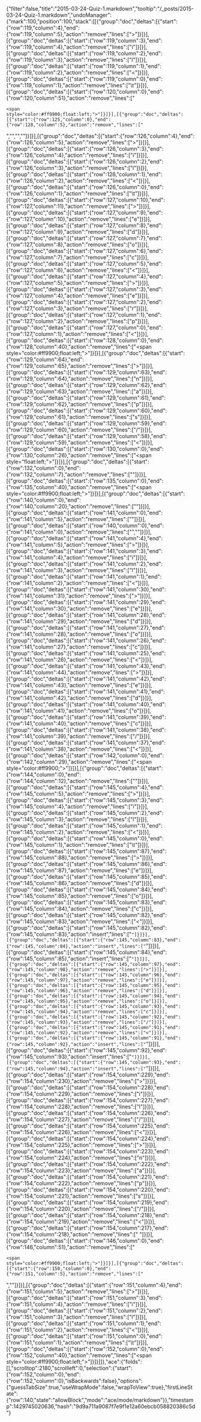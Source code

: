 {"filter":false,"title":"2015-03-24-Quiz-1.markdown","tooltip":"/_posts/2015-03-24-Quiz-1.markdown","undoManager":{"mark":100,"position":100,"stack":[[{"group":"doc","deltas":[{"start":{"row":119,"column":4},"end":{"row":119,"column":5},"action":"remove","lines":[">"]}]}],[{"group":"doc","deltas":[{"start":{"row":119,"column":3},"end":{"row":119,"column":4},"action":"remove","lines":["i"]}]}],[{"group":"doc","deltas":[{"start":{"row":119,"column":2},"end":{"row":119,"column":3},"action":"remove","lines":["l"]}]}],[{"group":"doc","deltas":[{"start":{"row":119,"column":1},"end":{"row":119,"column":2},"action":"remove","lines":["<"]}]}],[{"group":"doc","deltas":[{"start":{"row":119,"column":0},"end":{"row":119,"column":1},"action":"remove","lines":["\t"]}]}],[{"group":"doc","deltas":[{"start":{"row":120,"column":0},"end":{"row":120,"column":51},"action":"remove","lines":["<pre><code><span style=\"color:#ff9900;float:left;\">"]}]}],[{"group":"doc","deltas":[{"start":{"row":125,"column":0},"end":{"row":128,"column":5},"action":"remove","lines":["</span></code></pre>","</li>","</ul>","</li>"]}]}],[{"group":"doc","deltas":[{"start":{"row":126,"column":4},"end":{"row":126,"column":5},"action":"remove","lines":[">"]}]}],[{"group":"doc","deltas":[{"start":{"row":126,"column":3},"end":{"row":126,"column":4},"action":"remove","lines":["i"]}]}],[{"group":"doc","deltas":[{"start":{"row":126,"column":2},"end":{"row":126,"column":3},"action":"remove","lines":["l"]}]}],[{"group":"doc","deltas":[{"start":{"row":126,"column":1},"end":{"row":126,"column":2},"action":"remove","lines":["<"]}]}],[{"group":"doc","deltas":[{"start":{"row":126,"column":0},"end":{"row":126,"column":1},"action":"remove","lines":["\t"]}]}],[{"group":"doc","deltas":[{"start":{"row":127,"column":10},"end":{"row":127,"column":11},"action":"remove","lines":[">"]}]}],[{"group":"doc","deltas":[{"start":{"row":127,"column":9},"end":{"row":127,"column":10},"action":"remove","lines":["e"]}]}],[{"group":"doc","deltas":[{"start":{"row":127,"column":8},"end":{"row":127,"column":9},"action":"remove","lines":["d"]}]}],[{"group":"doc","deltas":[{"start":{"row":127,"column":7},"end":{"row":127,"column":8},"action":"remove","lines":["o"]}]}],[{"group":"doc","deltas":[{"start":{"row":127,"column":6},"end":{"row":127,"column":7},"action":"remove","lines":["c"]}]}],[{"group":"doc","deltas":[{"start":{"row":127,"column":5},"end":{"row":127,"column":6},"action":"remove","lines":["<"]}]}],[{"group":"doc","deltas":[{"start":{"row":127,"column":4},"end":{"row":127,"column":5},"action":"remove","lines":[">"]}]}],[{"group":"doc","deltas":[{"start":{"row":127,"column":3},"end":{"row":127,"column":4},"action":"remove","lines":["e"]}]}],[{"group":"doc","deltas":[{"start":{"row":127,"column":2},"end":{"row":127,"column":3},"action":"remove","lines":["r"]}]}],[{"group":"doc","deltas":[{"start":{"row":127,"column":1},"end":{"row":127,"column":2},"action":"remove","lines":["p"]}]}],[{"group":"doc","deltas":[{"start":{"row":127,"column":0},"end":{"row":127,"column":1},"action":"remove","lines":["<"]}]}],[{"group":"doc","deltas":[{"start":{"row":128,"column":0},"end":{"row":128,"column":40},"action":"remove","lines":["<span style=\"color:#ff9900;float:left;\">"]}]}],[{"group":"doc","deltas":[{"start":{"row":129,"column":64},"end":{"row":129,"column":65},"action":"remove","lines":[">"]}]}],[{"group":"doc","deltas":[{"start":{"row":129,"column":63},"end":{"row":129,"column":64},"action":"remove","lines":["n"]}]}],[{"group":"doc","deltas":[{"start":{"row":129,"column":62},"end":{"row":129,"column":63},"action":"remove","lines":["a"]}]}],[{"group":"doc","deltas":[{"start":{"row":129,"column":61},"end":{"row":129,"column":62},"action":"remove","lines":["p"]}]}],[{"group":"doc","deltas":[{"start":{"row":129,"column":60},"end":{"row":129,"column":61},"action":"remove","lines":["s"]}]}],[{"group":"doc","deltas":[{"start":{"row":129,"column":59},"end":{"row":129,"column":60},"action":"remove","lines":["/"]}]}],[{"group":"doc","deltas":[{"start":{"row":129,"column":58},"end":{"row":129,"column":59},"action":"remove","lines":["<"]}]}],[{"group":"doc","deltas":[{"start":{"row":130,"column":0},"end":{"row":130,"column":26},"action":"remove","lines":["<span style=\"float:left;\">"]}]}],[{"group":"doc","deltas":[{"start":{"row":132,"column":0},"end":{"row":132,"column":7},"action":"remove","lines":["</span>"]}]}],[{"group":"doc","deltas":[{"start":{"row":135,"column":0},"end":{"row":135,"column":40},"action":"remove","lines":["<span style=\"color:#ff9900;float:left;\">"]}]}],[{"group":"doc","deltas":[{"start":{"row":140,"column":0},"end":{"row":140,"column":20},"action":"remove","lines":["</span></code></pre>"]}]}],[{"group":"doc","deltas":[{"start":{"row":141,"column":0},"end":{"row":141,"column":5},"action":"remove","lines":["</li>"]}]}],[{"group":"doc","deltas":[{"start":{"row":140,"column":0},"end":{"row":141,"column":0},"action":"remove","lines":["",""]}]}],[{"group":"doc","deltas":[{"start":{"row":141,"column":4},"end":{"row":141,"column":5},"action":"remove","lines":[">"]}]}],[{"group":"doc","deltas":[{"start":{"row":141,"column":3},"end":{"row":141,"column":4},"action":"remove","lines":["i"]}]}],[{"group":"doc","deltas":[{"start":{"row":141,"column":2},"end":{"row":141,"column":3},"action":"remove","lines":["l"]}]}],[{"group":"doc","deltas":[{"start":{"row":141,"column":1},"end":{"row":141,"column":2},"action":"remove","lines":["<"]}]}],[{"group":"doc","deltas":[{"start":{"row":141,"column":30},"end":{"row":141,"column":31},"action":"remove","lines":[">"]}]}],[{"group":"doc","deltas":[{"start":{"row":141,"column":29},"end":{"row":141,"column":30},"action":"remove","lines":["e"]}]}],[{"group":"doc","deltas":[{"start":{"row":141,"column":28},"end":{"row":141,"column":29},"action":"remove","lines":["d"]}]}],[{"group":"doc","deltas":[{"start":{"row":141,"column":27},"end":{"row":141,"column":28},"action":"remove","lines":["o"]}]}],[{"group":"doc","deltas":[{"start":{"row":141,"column":26},"end":{"row":141,"column":27},"action":"remove","lines":["c"]}]}],[{"group":"doc","deltas":[{"start":{"row":141,"column":25},"end":{"row":141,"column":26},"action":"remove","lines":["<"]}]}],[{"group":"doc","deltas":[{"start":{"row":141,"column":43},"end":{"row":141,"column":44},"action":"remove","lines":[">"]}]}],[{"group":"doc","deltas":[{"start":{"row":141,"column":42},"end":{"row":141,"column":43},"action":"remove","lines":["e"]}]}],[{"group":"doc","deltas":[{"start":{"row":141,"column":41},"end":{"row":141,"column":42},"action":"remove","lines":["d"]}]}],[{"group":"doc","deltas":[{"start":{"row":141,"column":40},"end":{"row":141,"column":41},"action":"remove","lines":["o"]}]}],[{"group":"doc","deltas":[{"start":{"row":141,"column":39},"end":{"row":141,"column":40},"action":"remove","lines":["c"]}]}],[{"group":"doc","deltas":[{"start":{"row":141,"column":38},"end":{"row":141,"column":39},"action":"remove","lines":["/"]}]}],[{"group":"doc","deltas":[{"start":{"row":141,"column":37},"end":{"row":141,"column":38},"action":"remove","lines":["<"]}]}],[{"group":"doc","deltas":[{"start":{"row":142,"column":0},"end":{"row":142,"column":29},"action":"remove","lines":["<span style=\"color:#ff9900;\">"]}]}],[{"group":"doc","deltas":[{"start":{"row":144,"column":0},"end":{"row":144,"column":12},"action":"remove","lines":["</span></li>"]}]}],[{"group":"doc","deltas":[{"start":{"row":145,"column":4},"end":{"row":145,"column":5},"action":"remove","lines":[">"]}]}],[{"group":"doc","deltas":[{"start":{"row":145,"column":3},"end":{"row":145,"column":4},"action":"remove","lines":["i"]}]}],[{"group":"doc","deltas":[{"start":{"row":145,"column":2},"end":{"row":145,"column":3},"action":"remove","lines":["l"]}]}],[{"group":"doc","deltas":[{"start":{"row":145,"column":1},"end":{"row":145,"column":2},"action":"remove","lines":["<"]}]}],[{"group":"doc","deltas":[{"start":{"row":145,"column":0},"end":{"row":145,"column":1},"action":"remove","lines":["\t"]}]}],[{"group":"doc","deltas":[{"start":{"row":145,"column":87},"end":{"row":145,"column":88},"action":"remove","lines":[">"]}]}],[{"group":"doc","deltas":[{"start":{"row":145,"column":86},"end":{"row":145,"column":87},"action":"remove","lines":["e"]}]}],[{"group":"doc","deltas":[{"start":{"row":145,"column":85},"end":{"row":145,"column":86},"action":"remove","lines":["d"]}]}],[{"group":"doc","deltas":[{"start":{"row":145,"column":84},"end":{"row":145,"column":85},"action":"remove","lines":["o"]}]}],[{"group":"doc","deltas":[{"start":{"row":145,"column":83},"end":{"row":145,"column":84},"action":"remove","lines":["c"]}]}],[{"group":"doc","deltas":[{"start":{"row":145,"column":82},"end":{"row":145,"column":83},"action":"remove","lines":["<"]}]}],[{"group":"doc","deltas":[{"start":{"row":145,"column":82},"end":{"row":145,"column":83},"action":"insert","lines":["`"]}]}],[{"group":"doc","deltas":[{"start":{"row":145,"column":83},"end":{"row":145,"column":84},"action":"insert","lines":["`"]}]}],[{"group":"doc","deltas":[{"start":{"row":145,"column":84},"end":{"row":145,"column":85},"action":"insert","lines":["`"]}]}],[{"group":"doc","deltas":[{"start":{"row":145,"column":97},"end":{"row":145,"column":98},"action":"remove","lines":[">"]}]}],[{"group":"doc","deltas":[{"start":{"row":145,"column":96},"end":{"row":145,"column":97},"action":"remove","lines":["e"]}]}],[{"group":"doc","deltas":[{"start":{"row":145,"column":95},"end":{"row":145,"column":96},"action":"remove","lines":["d"]}]}],[{"group":"doc","deltas":[{"start":{"row":145,"column":94},"end":{"row":145,"column":95},"action":"remove","lines":["o"]}]}],[{"group":"doc","deltas":[{"start":{"row":145,"column":93},"end":{"row":145,"column":94},"action":"remove","lines":["c"]}]}],[{"group":"doc","deltas":[{"start":{"row":145,"column":92},"end":{"row":145,"column":93},"action":"remove","lines":["/"]}]}],[{"group":"doc","deltas":[{"start":{"row":145,"column":91},"end":{"row":145,"column":92},"action":"remove","lines":["<"]}]}],[{"group":"doc","deltas":[{"start":{"row":145,"column":91},"end":{"row":145,"column":92},"action":"insert","lines":["`"]}]}],[{"group":"doc","deltas":[{"start":{"row":145,"column":92},"end":{"row":145,"column":93},"action":"insert","lines":["`"]}]}],[{"group":"doc","deltas":[{"start":{"row":145,"column":93},"end":{"row":145,"column":94},"action":"insert","lines":["`"]}]}],[{"group":"doc","deltas":[{"start":{"row":154,"column":229},"end":{"row":154,"column":230},"action":"remove","lines":[">"]}]}],[{"group":"doc","deltas":[{"start":{"row":154,"column":228},"end":{"row":154,"column":229},"action":"remove","lines":["i"]}]}],[{"group":"doc","deltas":[{"start":{"row":154,"column":227},"end":{"row":154,"column":228},"action":"remove","lines":["l"]}]}],[{"group":"doc","deltas":[{"start":{"row":154,"column":226},"end":{"row":154,"column":227},"action":"remove","lines":["/"]}]}],[{"group":"doc","deltas":[{"start":{"row":154,"column":225},"end":{"row":154,"column":226},"action":"remove","lines":["<"]}]}],[{"group":"doc","deltas":[{"start":{"row":154,"column":224},"end":{"row":154,"column":225},"action":"remove","lines":[">"]}]}],[{"group":"doc","deltas":[{"start":{"row":154,"column":223},"end":{"row":154,"column":224},"action":"remove","lines":["n"]}]}],[{"group":"doc","deltas":[{"start":{"row":154,"column":222},"end":{"row":154,"column":223},"action":"remove","lines":["a"]}]}],[{"group":"doc","deltas":[{"start":{"row":154,"column":221},"end":{"row":154,"column":222},"action":"remove","lines":["p"]}]}],[{"group":"doc","deltas":[{"start":{"row":154,"column":220},"end":{"row":154,"column":221},"action":"remove","lines":["s"]}]}],[{"group":"doc","deltas":[{"start":{"row":154,"column":219},"end":{"row":154,"column":220},"action":"remove","lines":["/"]}]}],[{"group":"doc","deltas":[{"start":{"row":154,"column":218},"end":{"row":154,"column":219},"action":"remove","lines":["<"]}]}],[{"group":"doc","deltas":[{"start":{"row":154,"column":217},"end":{"row":154,"column":218},"action":"remove","lines":[" "]}]}],[{"group":"doc","deltas":[{"start":{"row":146,"column":0},"end":{"row":146,"column":51},"action":"remove","lines":["<pre><code><span style=\"color:#ff9900;float:left;\">"]}]}],[{"group":"doc","deltas":[{"start":{"row":150,"column":0},"end":{"row":151,"column":5},"action":"remove","lines":["</span></code></pre>","</li>"]}]}],[{"group":"doc","deltas":[{"start":{"row":151,"column":4},"end":{"row":151,"column":5},"action":"remove","lines":[">"]}]}],[{"group":"doc","deltas":[{"start":{"row":151,"column":3},"end":{"row":151,"column":4},"action":"remove","lines":["i"]}]}],[{"group":"doc","deltas":[{"start":{"row":151,"column":2},"end":{"row":151,"column":3},"action":"remove","lines":["l"]}]}],[{"group":"doc","deltas":[{"start":{"row":151,"column":1},"end":{"row":151,"column":2},"action":"remove","lines":["<"]}]}],[{"group":"doc","deltas":[{"start":{"row":151,"column":0},"end":{"row":151,"column":1},"action":"remove","lines":["\t"]}]}],[{"group":"doc","deltas":[{"start":{"row":152,"column":0},"end":{"row":152,"column":40},"action":"remove","lines":["<span style=\"color:#ff9900;float:left;\">"]}]}]]},"ace":{"folds":[],"scrolltop":2180,"scrollleft":0,"selection":{"start":{"row":152,"column":0},"end":{"row":152,"column":0},"isBackwards":false},"options":{"guessTabSize":true,"useWrapMode":false,"wrapToView":true},"firstLineState":{"row":140,"state":"allowBlock","mode":"ace/mode/markdown"}},"timestamp":1429745020636,"hash":"9d9a711a9087f7e9f1e12a60ebcb058820386c5d"}